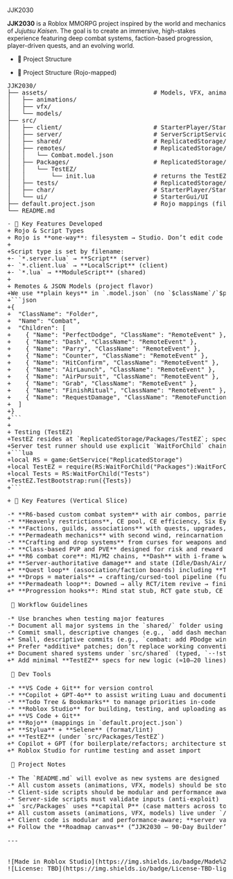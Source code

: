  JJK2030
 
 **JJK2030** is a Roblox MMORPG project inspired by the world and mechanics of *Jujutsu Kaisen*. The goal is to create an immersive, high-stakes experience featuring deep combat systems, faction-based progression, player-driven quests, and an evolving world.
 
- 🔧 Project Structure
+ 🔧 Project Structure (Rojo-mapped)
 
<pre>
JJK2030/
├── assets/                             # Models, VFX, animations (source files)
│   ├── animations/
│   ├── vfx/
│   └── models/
├── src/
│   ├── client/                         # StarterPlayer/StarterPlayerScripts  (LocalScripts)  *.client.lua
│   ├── server/                         # ServerScriptService/Server          (Scripts)       *.server.lua
│   ├── shared/                         # ReplicatedStorage/Shared            (ModuleScripts) *.lua
│   ├── remotes/                        # ReplicatedStorage/Remotes           (.model.json, plain keys)
│   │   └── Combat.model.json
│   ├── Packages/                       # ReplicatedStorage/Packages
│   │   └── TestEZ/
│   │       └── init.lua                # returns the TestEZ table
│   ├── tests/                          # ReplicatedStorage/Tests             (specs)
│   ├── char/                           # StarterPlayer/StarterCharacterScripts
│   └── ui/                             # StarterGui/UI
├── default.project.json                # Rojo mappings (filesystem → Studio)
└── README.md
</pre>


<pre>
- 🧠 Key Features Developed
+ Rojo & Script Types
+ Rojo is **one-way**: filesystem → Studio. Don’t edit code in Studio; run `rojo build`/`rojo serve`.
+
+Script type is set by filename:
+- `*.server.lua` → **Script** (server)
+- `*.client.lua` → **LocalScript** (client)
+- `*.lua` → **ModuleScript** (shared)
+
+ Remotes & JSON Models (project flavor)
+We use **plain keys** in `.model.json` (no `$className`/`$properties` for children):
+```json
+{
+  "ClassName": "Folder",
+  "Name": "Combat",
+  "Children": [
+    { "Name": "PerfectDodge", "ClassName": "RemoteEvent" },
+    { "Name": "Dash", "ClassName": "RemoteEvent" },
+    { "Name": "Parry", "ClassName": "RemoteEvent" },
+    { "Name": "Counter", "ClassName": "RemoteEvent" },
+    { "Name": "HitConfirm", "ClassName": "RemoteEvent" },
+    { "Name": "AirLaunch", "ClassName": "RemoteEvent" },
+    { "Name": "AirPursuit", "ClassName": "RemoteEvent" },
+    { "Name": "Grab", "ClassName": "RemoteEvent" },
+    { "Name": "FinishRitual", "ClassName": "RemoteEvent" },
+    { "Name": "RequestDamage", "ClassName": "RemoteFunction" }
+  ]
+}
+```
+
+ Testing (TestEZ)
+TestEZ resides at `ReplicatedStorage/Packages/TestEZ`; specs live in `ReplicatedStorage/Tests`.
+Server test runner should use explicit `WaitForChild` chains:
+```lua
+local RS = game:GetService("ReplicatedStorage")
+local TestEZ = require(RS:WaitForChild("Packages"):WaitForChild("TestEZ"))
+local Tests = RS:WaitForChild("Tests")
+TestEZ.TestBootstrap:run({Tests})
+```
<pre>
+ 🧠 Key Features (Vertical Slice)

-* **R6-based custom combat system** with air combos, parries, stuns, and VFX
-* **Heavenly restrictions**, CE pool, CE efficiency, Six Eyes, RCT systems
-* **Factions, guilds, associations** with quests, upgrades, and raids
-* **Permadeath mechanics** with second wind, reincarnation effects, and unlockables
-* **Crafting and drop systems** from curses for weapons and cursed tools
-* **Class-based PVP and PVE** designed for risk and reward
+* **R6 combat core**: M1/M2 chains, **Dash** with i-frame window, **Perfect Dodge** counter, **Parry**, **AirLaunch/AirPursuit**, **Grab**, **Finish Ritual** hooks.
+* **Server-authoritative damage** and state (Idle/Dash/Air/Stunned/Downed), client only sends intents.
+* **Quest loop** (association/faction boards) including **Train Station build** Phase 1 (materials + Yen sinks).
+* **Drops = materials** → crafting/cursed-tool pipeline (future).
+* **Permadeath loop**: Downed → ally RCT/item revive → finish rituals → (later) soul-plane microchallenge.
+* **Progression hooks**: Mind stat stub, RCT gate stub, CE Sensory tier-0 (debug).

 🚀 Workflow Guidelines

-* Use branches when testing major features
-* Document all major systems in the `shared/` folder using module scripts
-* Commit small, descriptive changes (e.g., `add dash mechanic`, `refactor input handler`)
+* Small, descriptive commits (e.g., `combat: add PDodge window`, `quests: board accept flow`).
+* Prefer *additive* patches; don’t replace working conventions without a reason.
+* Document shared systems under `src/shared` (typed, `--!strict`) with `init()` and `Destroy()`.
+* Add minimal **TestEZ** specs for new logic (≈10–20 lines) before integrating.

 🤖 Dev Tools

-* **VS Code + Git** for version control
-* **Copilot + GPT-4o** to assist writing Luau and documenting logic
-* **Todo Tree & Bookmarks** to manage priorities in-code
-* **Roblox Studio** for building, testing, and uploading assets
+* **VS Code + Git**
+* **Rojo** (mappings in `default.project.json`)
+* **Stylua** + **Selene** (format/lint)
+* **TestEZ** (under `src/Packages/TestEZ`)
+* Copilot + GPT (for boilerplate/refactors; architecture stays in-repo)
+* Roblox Studio for runtime testing and asset import

 📌 Project Notes

-* The `README.md` will evolve as new systems are designed
-* All custom assets (animations, VFX, models) should be stored in `/assets`
-* Client-side scripts should be modular and performance aware
-* Server-side scripts must validate inputs (anti-exploit)
+* `src/Packages` uses **capital P** (case matters across tools).
+* All custom assets (animations, VFX, models) live under `/assets`.
+* Client code is modular and performance-aware; **server validates everything** (rate-limit, range/LOS, timestamps).
+* Follow the **Roadmap canvas** (“JJK2030 — 90-Day Builder’s Roadmap”) for priorities and acceptance.

---


![Made in Roblox Studio](https://img.shields.io/badge/Made%20With-Roblox%20Studio-brightgreen?style=flat-square)
![License: TBD](https://img.shields.io/badge/License-TBD-lightgrey?style=flat-square)
